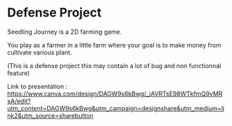 # Defense Project


Seedling Journey is a 2D farming game.

You play as a farmer in a little farm where your goal is to make money from cultivate various plant.

(This is a defense project this may contain a lot of bug and non functionnal feature)

Link to presentation :
https://www.canva.com/design/DAGW9s6kBwg/_iAVRTsE98WTkfmQ9vMRsA/edit?utm_content=DAGW9s6kBwg&utm_campaign=designshare&utm_medium=link2&utm_source=sharebutton
